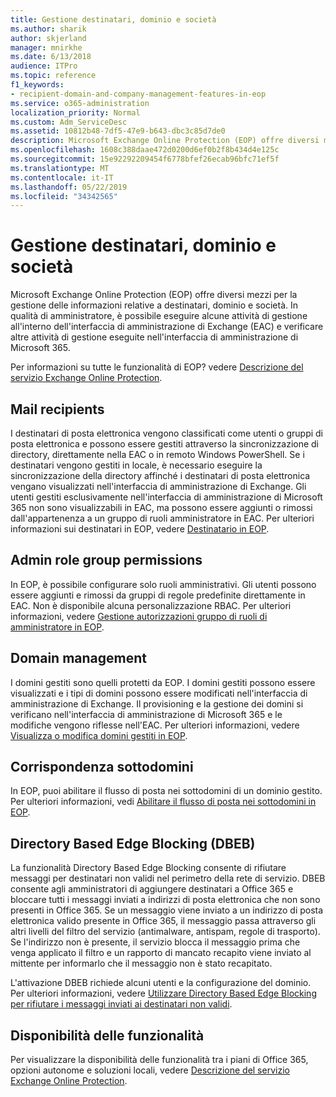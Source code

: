 ```yaml
---
title: Gestione destinatari, dominio e società
ms.author: sharik
author: skjerland
manager: mnirkhe
ms.date: 6/13/2018
audience: ITPro
ms.topic: reference
f1_keywords:
- recipient-domain-and-company-management-features-in-eop
ms.service: o365-administration
localization_priority: Normal
ms.custom: Adm_ServiceDesc
ms.assetid: 10812b48-7df5-47e9-b643-dbc3c85d7de0
description: Microsoft Exchange Online Protection (EOP) offre diversi mezzi per la gestione delle informazioni relative a destinatari, dominio e società. In qualità di amministratore, è possibile eseguire alcune attività di gestione all'interno dell'interfaccia di amministrazione di Exchange (EAC) e verificare altre attività di gestione eseguite nell'interfaccia di amministrazione di Microsoft 365.
ms.openlocfilehash: 1608c388daae472d0200d6ef0b2f8b434d4e125c
ms.sourcegitcommit: 15e92292209454f6778bfef26ecab96bfc71ef5f
ms.translationtype: MT
ms.contentlocale: it-IT
ms.lasthandoff: 05/22/2019
ms.locfileid: "34342565"
---
```

# <a name="recipient-domain-and-company-management"></a>Gestione destinatari, dominio e società

Microsoft Exchange Online Protection (EOP) offre diversi mezzi per la gestione delle informazioni relative a destinatari, dominio e società. In qualità di amministratore, è possibile eseguire alcune attività di gestione all'interno dell'interfaccia di amministrazione di Exchange (EAC) e verificare altre attività di gestione eseguite nell'interfaccia di amministrazione di Microsoft 365.
  
Per informazioni su tutte le funzionalità di EOP? vedere [Descrizione del servizio Exchange Online Protection](exchange-online-protection-service-description.md).
  
## <a name="mail-recipients"></a>Mail recipients
<a name="BKMK_mailrecipients"> </a>

I destinatari di posta elettronica vengono classificati come utenti o gruppi di posta elettronica e possono essere gestiti attraverso la sincronizzazione di directory, direttamente nella EAC o in remoto Windows PowerShell. Se i destinatari vengono gestiti in locale, è necessario eseguire la sincronizzazione della directory affinché i destinatari di posta elettronica vengano visualizzati nell'interfaccia di amministrazione di Exchange. Gli utenti gestiti esclusivamente nell'interfaccia di amministrazione di Microsoft 365 non sono visualizzabili in EAC, ma possono essere aggiunti o rimossi dall'appartenenza a un gruppo di ruoli amministratore in EAC. Per ulteriori informazioni sui destinatari in EOP, vedere [Destinatario in EOP](https://go.microsoft.com/fwlink/p/?LinkId=280011).
  
## <a name="admin-role-group-permissions"></a>Admin role group permissions
<a name="BKMK_adminrolegrouppermissions"> </a>

In EOP, è possibile configurare solo ruoli amministrativi. Gli utenti possono essere aggiunti e rimossi da gruppi di regole predefinite direttamente in EAC. Non è disponibile alcuna personalizzazione RBAC. Per ulteriori informazioni, vedere [Gestione autorizzazioni gruppo di ruoli di amministratore in EOP](https://go.microsoft.com/fwlink/p/?LinkId=282238).
  
## <a name="domain-management"></a>Domain management
<a name="BKMK_domainmanagement"> </a>

I domini gestiti sono quelli protetti da EOP. I domini gestiti possono essere visualizzati e i tipi di domini possono essere modificati nell'interfaccia di amministrazione di Exchange. Il provisioning e la gestione dei domini si verificano nell'interfaccia di amministrazione di Microsoft 365 e le modifiche vengono riflesse nell'EAC. Per ulteriori informazioni, vedere [Visualizza o modifica domini gestiti in EOP](https://go.microsoft.com/fwlink/p/?LinkId=282239).
  
## <a name="match-subdomains"></a>Corrispondenza sottodomini
<a name="BKMK_EOP_Match_Subdomains"> </a>

In EOP, puoi abilitare il flusso di posta nei sottodomini di un dominio gestito. Per ulteriori informazioni, vedi [Abilitare il flusso di posta nei sottodomini in EOP](https://go.microsoft.com/fwlink/p/?LinkId=397213). 
  
## <a name="directory-based-edge-blocking-dbeb"></a>Directory Based Edge Blocking (DBEB)
<a name="BKMK_DBEB"> </a>

La funzionalità Directory Based Edge Blocking consente di rifiutare messaggi per destinatari non validi nel perimetro della rete di servizio. DBEB consente agli amministratori di aggiungere destinatari a Office 365 e bloccare tutti i messaggi inviati a indirizzi di posta elettronica che non sono presenti in Office 365. Se un messaggio viene inviato a un indirizzo di posta elettronica valido presente in Office 365, il messaggio passa attraverso gli altri livelli del filtro del servizio (antimalware, antispam, regole di trasporto). Se l'indirizzo non è presente, il servizio blocca il messaggio prima che venga applicato il filtro e un rapporto di mancato recapito viene inviato al mittente per informarlo che il messaggio non è stato recapitato. 
  
L'attivazione DBEB richiede alcuni utenti e la configurazione del dominio. Per ulteriori informazioni, vedere [Utilizzare Directory Based Edge Blocking per rifiutare i messaggi inviati ai destinatari non validi](https://go.microsoft.com/fwlink/p/?LinkId=390676).
  
## <a name="feature-availability"></a>Disponibilità delle funzionalità
<a name="BKMK_DBEB"> </a>

Per visualizzare la disponibilità delle funzionalità tra i piani di Office 365, opzioni autonome e soluzioni locali, vedere [Descrizione del servizio Exchange Online Protection](exchange-online-protection-service-description.md).
  


